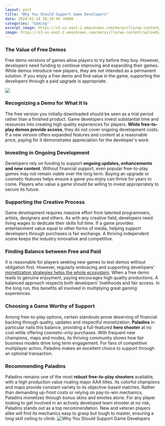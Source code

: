 ```yaml
---
layout: post
title: "Why You Should Support Game Developers"
date: 2024-01-14 18:19:49 +0000
categories: "Gaming"
excerpt_image: https://s3-us-east-2.amazonaws.com/maryville/wp-content/uploads/2020/11/06165041/video-game-developer.jpg
image: https://s3-us-east-2.amazonaws.com/maryville/wp-content/uploads/2020/11/06165041/video-game-developer.jpg
---
```


### The Value of Free Demos 
Free demo versions of games allow players to try before they buy. However, developers need funding to continue improving and expanding their games. While demos introduce new players, they are not intended as a permanent solution. If you enjoy a free demo and find value in the game, supporting the developers through a paid upgrade is appropriate.

![](https://www.codemotion.com/magazine/wp-content/uploads/2020/10/game-developer-896x504.jpg)
### Recognizing a Demo for What It Is
The free version you initially downloaded should be seen as a trial period rather than a finished product. Game developers invest substantial time and resources into creating high quality experiences for players. **While free-to-play demos provide access**, they do not cover ongoing development costs. If a new version offers expanded features and content at a reasonable price, paying for it demonstrates appreciation for the developer's work.
### Investing in Ongoing Development  
Developers rely on funding to support **ongoing updates, enhancements and new content**. Without financial support, even popular free-to-play games may not remain viable over the long term. Buying an upgrade or cosmetic features helps ensure a game you enjoy can thrive for years to come. Players who value a game should be willing to invest appropriately to secure its future.
### Supporting the Creative Process
Game development requires massive effort from talented programmers, artists, designers and others. As with any creative field, developers need living wages to dedicate their skills full time. If a game provides entertainment value equal to other forms of media, helping support developers through purchases is fair exchange. A thriving independent scene keeps the industry innovative and competitive.
### Finding Balance between Free and Paid
It is reasonable for players seeking new games to test demos without obligation first. However, regularly embracing and supporting developers' [monetization strategies helps the whole ecosystem](https://store.fi.io.vn/chihuahuas-blue-chihuahua-dog-weightlifting-in-fitness-gym-chihuahua-dog). When a free demo leads to genuine enjoyment, paying encourages high quality productions. A balanced approach respects both developers' livelihoods and fair access. In the long run, this benefits all involved in multiplying great gaming experiences.
### Choosing a Game Worthy of Support 
Among free-to-play options, certain standouts prove deserving of financial backing through quality, updates and respectful monetization. **Paladins** in particular nails this balance, providing a full-featured **hero shooter** at no cost while offering cosmetic-only purchases. With frequent new champions, maps and modes, its thriving community shows how fair business models drive long term engagement. For fans of competitive multiplayer action, Paladins makes an excellent choice to support through an optional transaction.
### Recommending Paladins
Paladins remains one of the most **robust free-to-play shooters** available, with a high production value rivaling major AAA titles. Its colorful champions and maps provide constant variety to its objective-based matches. Rather than demanding up-front costs or relying on pay-to-win mechanics, Paladins monetizes through bonus skins and emotes alone. For any player looking to get involved in an actively developed team shooter at no risk, Paladins stands out as a top recommendation. New and veteran players alike will find its mechanics easy to grasp but tough to master, ensuring a long skill ceiling to climb.
![Why You Should Support Game Developers](https://s3-us-east-2.amazonaws.com/maryville/wp-content/uploads/2020/11/06165041/video-game-developer.jpg)